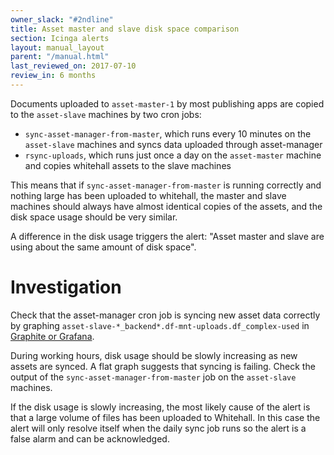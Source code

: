 ```yaml
---
owner_slack: "#2ndline"
title: Asset master and slave disk space comparison
section: Icinga alerts
layout: manual_layout
parent: "/manual.html"
last_reviewed_on: 2017-07-10
review_in: 6 months
---
```


Documents uploaded to `asset-master-1` by most publishing apps are copied to the
`asset-slave` machines by two cron jobs:

- `sync-asset-manager-from-master`, which runs every 10 minutes on the
  `asset-slave` machines and syncs data uploaded through asset-manager
- `rsync-uploads`, which runs just once a day on the `asset-master` machine and
  copies whitehall assets to the slave machines

This means that if `sync-asset-manager-from-master` is running correctly and
nothing large has been uploaded to whitehall, the master and slave machines
should always have almost identical copies of the assets, and the disk space
usage should be very similar.

A difference in the disk usage triggers the alert: "Asset master and slave are
using about the same amount of disk space".

# Investigation

Check that the asset-manager cron job is syncing new asset data correctly by
graphing `asset-slave-*_backend*.df-mnt-uploads.df_complex-used` in [Graphite or
Grafana](https://docs.publishing.service.gov.uk/manual/tools.html).

During working hours, disk usage should be slowly increasing as new assets are
synced. A flat graph suggests that syncing is failing. Check the output of the
`sync-asset-manager-from-master` job on the `asset-slave` machines.

If the disk usage is slowly increasing, the most likely cause of the alert is
that a large volume of files has been uploaded to Whitehall. In this case the
alert will only resolve itself when the daily sync job runs so the alert is a
false alarm and can be acknowledged.
